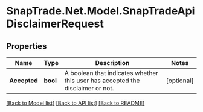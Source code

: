 # SnapTrade.Net.Model.SnapTradeApiDisclaimerRequest

## Properties

Name | Type | Description | Notes
------------ | ------------- | ------------- | -------------
**Accepted** | **bool** | A boolean that indicates whether this user has accepted the disclaimer or not. | [optional] 

[[Back to Model list]](../README.md#documentation-for-models) [[Back to API list]](../README.md#documentation-for-api-endpoints) [[Back to README]](../README.md)


